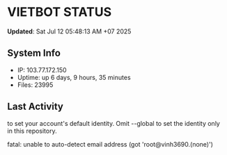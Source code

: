 # VIETBOT STATUS
**Updated**: Sat Jul 12 05:48:13 AM +07 2025

## System Info
- IP: 103.77.172.150
- Uptime: up 6 days, 9 hours, 35 minutes
- Files: 23995

## Last Activity

to set your account's default identity.
Omit --global to set the identity only in this repository.

fatal: unable to auto-detect email address (got 'root@vinh3690.(none)')
